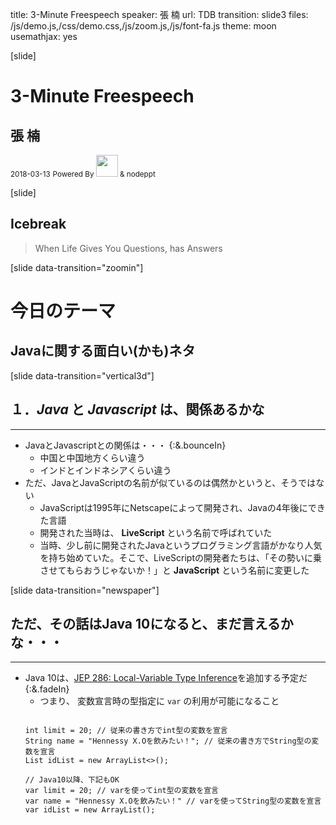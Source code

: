 title: 3-Minute Freespeech
speaker: 張 楠
url: TDB
transition: slide3
files: /js/demo.js,/css/demo.css,/js/zoom.js,/js/font-fa.js
theme: moon
usemathjax: yes

[slide]
# 3-Minute Freespeech
## 張 楠
<small>2018-03-13</small>
<small>Powered By <img src="/img/nodejs.jpg" height="35"> & nodeppt </small>

[slide]
## Icebreak
>When Life Gives You Questions, <i class="fa fa-google"></i> has Answers

[slide data-transition="zoomin"]
# 今日のテーマ
## Javaに関する<span class="red">面白い</span>(かも)ネタ

[slide data-transition="vertical3d"]
## １．*Java* と *Javascript* は、関係あるかな<i class="fa fa-question"></i>
----
* JavaとJavascriptとの関係は・・・ {:&.bounceIn}
    * <span class="yellow">中国</span>と<span class="yellow">中国地方</span>くらい違う
    * <span class="yellow">インド</span>と<span class="yellow">インドネシア</span>くらい違う
* ただ、JavaとJavaScriptの名前が似ているのは偶然かというと、そうではない
    * JavaScriptは1995年にNetscapeによって開発され、Javaの4年後にできた言語
    * 開発された当時は、 **LiveScript** という名前で呼ばれていた
    * 当時、少し前に開発されたJavaというプログラミング言語がかなり人気を持ち始めていた。そこで、LiveScriptの開発者たちは、「その勢いに乗させてもらおうじゃないか！」と **JavaScript** という名前に変更した

[slide data-transition="newspaper"]
## ただ、その話はJava 10になると、まだ言えるかな・・・<i class="fa fa-question"></i>
----
* Java 10は、[JEP 286: Local-Variable Type Inference](http://openjdk.java.net/jeps/286)を追加する予定だ {:&.fadeIn}
    * つまり、 変数宣言時の型指定に `var` の利用が可能になること
  <pre><code class="javascript">
  int limit = 20; // 従来の書き方でint型の変数を宣言
  String name = "Hennessy X.Oを飲みたい！"; // 従来の書き方でString型の変数を宣言
  List<String> idList = new ArrayList<>();

  // Java10以降、下記もOK
  var limit = 20; // varを使ってint型の変数を宣言
  var name = "Hennessy X.Oを飲みたい！" // varを使ってString型の変数を宣言
  var idList = new ArrayList<String>();
  </code></pre>
